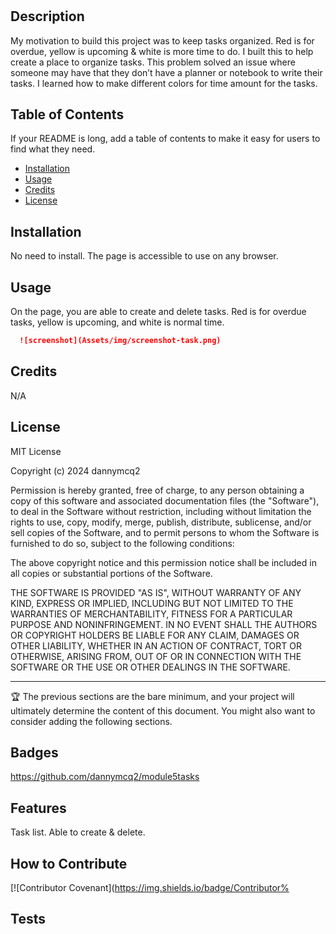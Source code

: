 # <My-Tasks>

## Description

My motivation to build this project was to keep tasks organized. Red is for overdue, yellow is upcoming & white is more time to do.
I built this to help create a place to organize tasks.
This problem solved an issue where someone may have that they don’t have a planner or notebook to write their tasks.
I learned how to make different colors for time amount for the tasks.

## Table of Contents 

If your README is long, add a table of contents to make it easy for users to find what they need.

- [Installation](#installation)
- [Usage](#usage)
- [Credits](#credits)
- [License](#license)

## Installation

No need to install. The page is accessible to use on any browser.

## Usage

On the page, you are able to create and delete tasks. Red is for overdue tasks, yellow is upcoming, and white is normal time.



   ```md
     ![screenshot](Assets/img/screenshot-task.png)
  ```

   




## Credits

N/A

## License

MIT License

Copyright (c) 2024 dannymcq2

Permission is hereby granted, free of charge, to any person obtaining a copy
of this software and associated documentation files (the "Software"), to deal
in the Software without restriction, including without limitation the rights
to use, copy, modify, merge, publish, distribute, sublicense, and/or sell
copies of the Software, and to permit persons to whom the Software is
furnished to do so, subject to the following conditions:

The above copyright notice and this permission notice shall be included in all
copies or substantial portions of the Software.

THE SOFTWARE IS PROVIDED "AS IS", WITHOUT WARRANTY OF ANY KIND, EXPRESS OR
IMPLIED, INCLUDING BUT NOT LIMITED TO THE WARRANTIES OF MERCHANTABILITY,
FITNESS FOR A PARTICULAR PURPOSE AND NONINFRINGEMENT. IN NO EVENT SHALL THE
AUTHORS OR COPYRIGHT HOLDERS BE LIABLE FOR ANY CLAIM, DAMAGES OR OTHER
LIABILITY, WHETHER IN AN ACTION OF CONTRACT, TORT OR OTHERWISE, ARISING FROM,
OUT OF OR IN CONNECTION WITH THE SOFTWARE OR THE USE OR OTHER DEALINGS IN THE
SOFTWARE.

---

🏆 The previous sections are the bare minimum, and your project will ultimately determine the content of this document. You might also want to consider adding the following sections.

## Badges

https://github.com/dannymcq2/module5tasks

## Features

Task list. Able to create & delete.

## How to Contribute

[![Contributor Covenant](https://img.shields.io/badge/Contributor%
## Tests


